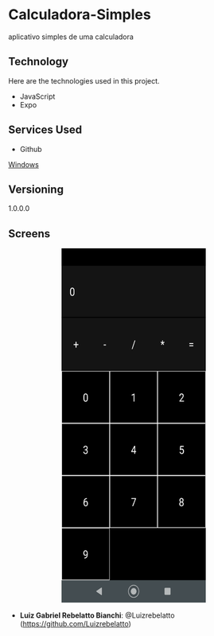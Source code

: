 # Calculadora-Simples
aplicativo simples de uma calculadora
 
## Technology 
 
Here are the technologies used in this project.
 
* JavaScript
* Expo
 
## Services Used
 
* Github

[Windows](https://github.com/Luizrebelatto/BeeCrowd_Challenges)
  
## Versioning
 
1.0.0.0

## Screens

   <center><img src="https://github.com/Luizrebelatto/Calculadora-Simples/blob/master/TelaCalculadora.png" width="290" height="712" /></center>

 

 
* **Luiz Gabriel Rebelatto Bianchi**: @Luizrebelatto (https://github.com/Luizrebelatto)
 
